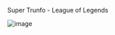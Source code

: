 Super Trunfo - League of Legends 

![image](https://user-images.githubusercontent.com/71272198/113629207-79c3a080-963c-11eb-839e-c58266adbe90.png)

